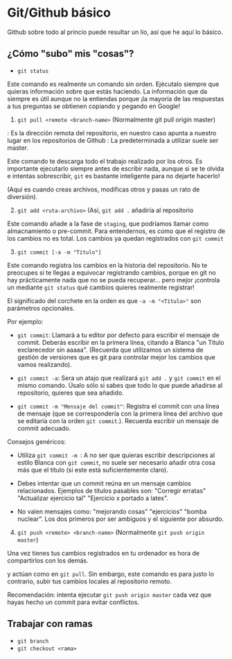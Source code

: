 # Git/Github básico

Github sobre todo al princio puede resultar un lío, así que he aquí lo básico.

## ¿Cómo "subo" mis "cosas"?

-  `git status`

Este comando es realmente un comando sin orden. Ejécutalo siempre que
quieras información sobre que estás haciendo. La información que da siempre es
útil aunque no la entiendas porque ¡la mayoría de las respuestas a tus preguntas
se obtienen copiando y pegando en Google!


1. `git pull <remote <branch-name>` (Normalmente git pull origin master)

<remote>: Es la dirección remota del repositorio, en nuestro caso apunta a
nuestro lugar en los repositorios de Github
<branch-name>: La predeterminada a utilizar suele ser master.

Este comando te descarga todo el trabajo realizado por los otros.
Es importante ejecutarlo siempre antes de escribir nada, aunque si 
se te olvida e intentas sobrescribir, `git` es bastante inteligente
para no dejarte hacerlo!


(Aquí es cuando creas archivos, modificas otros y pasas un rato de diversión).


2. `git add <ruta-archivo>` (Así, `git add .` añadiría al repositorio

Este comando añade a la fase de `staging`, que podríamos llamar como
almacnamiento o pre-commit. Para entendernos, es como que el registro de los
cambios no es total. Los cambios ya quedan registrados con `git commit`

3. `git commit [-a -m "Título"]`

Este comando registra los cambios en la historia del repositorio. No te
preocupes si te llegas a equivocar registrando cambios, porque en git no hay
prácticamente nada que no se pueda recuperar... pero mejor ¡controla un
mediante `git status` qué cambios quieres realmente registrar!

El significado del corchete en la orden es que `-a -m "<Título>"` son
parámetros opcionales.

Por ejemplo:

- `git commit`: Llamará a tu editor por defecto para escribir el mensaje de
commit. Deberás escribir en la primera línea, citando a Blanca "un Título
exclarecedor sin aaaaa". (Recuerda que utilizamos un sistema de gestión de
versiones que es git para controlar mejor los cambios que vamos realizando).
 
- `git commit -a`: Sera un atajo que realizará `git add .` y `git commit` en el
mismo comando. Úsalo sólo si sabes que todo lo que puede añadirse al
repositorio, quieres que sea añadido.
 
 
- `git commit -m "Mensaje del commit"`: Registra el commit con una línea de
mensaje (que se correspondería con la primera línea del archivo que se editaría
con la orden `git commit`.). Recuerda escribir un mensaje de commit adecuado.

Consejos genéricos: 

- Utiliza `git commit -m `: A no ser que quieras escribir descripciones al
  estilo Blanca con `git commit`, no suele ser necesario añadir otra cosa
  más que el título (si este está suficientemente claro).

- Debes intentar que un commit reúna en un mensaje cambios relacionados.
  Ejemplos de títulos pasables son:
   "Corregir erratas" "Actualizar ejercicio tal" "Ejercicio x portado a latex". 

- No valen mensajes como: "mejorando cosas" "ejercicios" "bomba nuclear".
      Los dos primeros por ser ambiguos y el siguiente por absurdo.

4. `git push <remote> <branch-name>` (Normalmente `git push origin master`)

Una vez tienes tus cambios registrados en tu ordenador es hora de compartirlos
con los demás.

<remote> y <branch-name> actúan como en `git pull`.  Sin embargo, este comando
es para justo lo contrario, subir tus cambios locales al repositorio remoto.

Recomendación: intenta ejecutar `git push origin master` cada vez que hayas
hecho un commit para evitar conflictos.

## Trabajar con ramas

- `git branch`
- `git checkout <rama>`